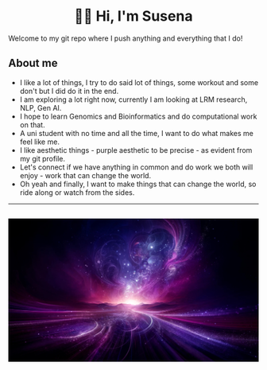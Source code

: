 
<h1 align = "center" > 💜✨ Hi, I'm Susena </h1> 

Welcome to my git repo where I push anything and everything that I do!

## About me

- I like a lot of things, I try to do said lot of things, some workout and some don't but I did do it in the end.
- I am exploring a lot right now, currently I am looking at LRM research, NLP, Gen AI.
- I hope to learn Genomics and Bioinformatics and do computational work on that.
- A uni student with no time and all the time, I want to do what makes me feel like me.
- I like aesthetic things - purple aesthetic to be precise - as evident from my git profile.
- Let's connect if we have anything in common and do work we both will enjoy -  work that can change the world.
- Oh yeah and finally, I want to make things that can change the world, so ride along or watch from the sides.

---
![Pretty Background](WowBg.jpg)
---



